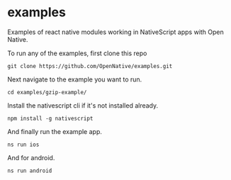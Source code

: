 # examples

Examples of react native modules working in NativeScript apps with Open Native.

To run any of the examples, first clone this repo

```
git clone https://github.com/OpenNative/examples.git
```

Next navigate to the example you want to run.

```
cd examples/gzip-example/
```

Install the nativescript cli if it's not installed already.

```
npm install -g nativescript
```

And finally run the example app.

```
ns run ios
```

And for android.

```
ns run android
```
